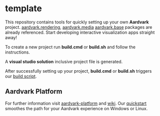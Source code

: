 # template
This repository contains tools for quickly setting up your own __Aardvark__ project. [aardvark.rendering](https://github.com/aardvark-platform/aardvark.rendering), [aardvark.media](https://github.com/aardvark-platform/aardvark.media) [aardvark.base](https://github.com/aardvark-platform/aardvark.base) packages are already referenced. Start developing interactive visualization apps straight away!

To create a new project run __build.cmd__ or __build.sh__ and follow the instructions.

A __visual studio solution__ inclusive project file is generated.

After successfully setting up your project, __build.cmd__ or __build.sh__ triggers our [build script](https://github.com/aardvark-platform/Aardvark.Fake).

## Aardvark Platform
For further information visit [aardvark-platform](https://github.com/aardvark-platform) and [wiki](https://github.com/aardvarkplatform/aardvark.docs/wiki).
Our [quickstart](https://github.com/aardvark-platform/aardvark.docs/wiki/Quickstart-Windows) smoothes the path for your Aardvark experience on Windows or Linux.
